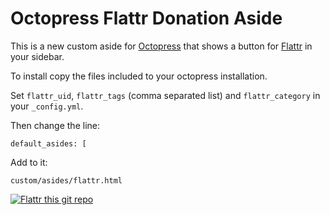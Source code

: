 Octopress Flattr Donation Aside
================================

This is a new custom aside for [Octopress](https://github.com/imathis/octopress?ref=commandbarr) that shows a button for [Flattr](http://www.flattr.com) in your sidebar.

To install copy the files included to your octopress installation.

Set `flattr_uid`, `flattr_tags` (comma separated list) and `flattr_category` in your `_config.yml`.

Then change the line:

`default_asides: [`

Add to it:

`custom/asides/flattr.html`

[![Flattr this git repo](http://api.flattr.com/button/flattr-badge-large.png)](https://flattr.com/submit/auto?user_id=parttimelegend&url=https://github.com/PartTimeLegend/octopress-flattr-donation-aside&title=https://github.com/PartTimeLegend/octopress-flattr-donation-aside&language=&tags=github&category=software) 
